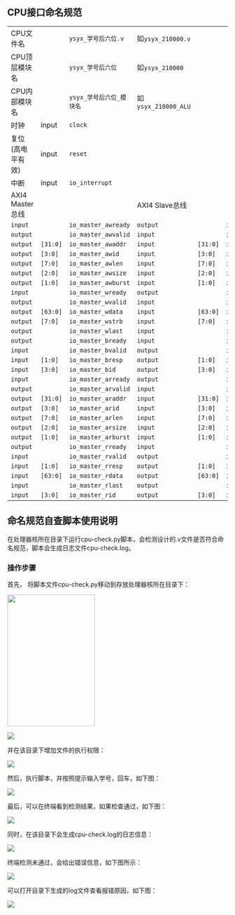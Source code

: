 
## CPU接口命名规范

| | | | | | |
| --- | --- | --- | --- | --- | --- |
| CPU文件名 | | `ysyx_学号后六位.v`          | 如`ysyx_210000.v`   |
| CPU顶层模块名 | | `ysyx_学号后六位`        | 如`ysyx_210000`     |
| CPU内部模块名 | | `ysyx_学号后六位_模块名` | 如`ysyx_210000_ALU` |
| 时钟 | input | `clock` |
| 复位(高电平有效) | input | `reset` |
| 中断 | input | `io_interrupt` |
| AXI4 Master总线 |   |                     | AXI4 Slave总线 |    |                    |
| `input`  |          | `io_master_awready` | `output` |          | `io_slave_awready` |
| `output` |          | `io_master_awvalid` | `input`  |          | `io_slave_awvalid` |
| `output` | `[31:0]` | `io_master_awaddr`  | `input`  | `[31:0]` | `io_slave_awaddr`  |
| `output` | `[3:0]`  | `io_master_awid`    | `input`  | `[3:0]`  | `io_slave_awid`    |
| `output` | `[7:0]`  | `io_master_awlen`   | `input`  | `[7:0]`  | `io_slave_awlen`   |
| `output` | `[2:0]`  | `io_master_awsize`  | `input`  | `[2:0]`  | `io_slave_awsize`  |
| `output` | `[1:0]`  | `io_master_awburst` | `input`  | `[1:0]`  | `io_slave_awburst` |
| `input`  |          | `io_master_wready`  | `output` |          | `io_slave_wready`  |
| `output` |          | `io_master_wvalid`  | `input`  |          | `io_slave_wvalid`  |
| `output` | `[63:0]` | `io_master_wdata`   | `input`  | `[63:0]` | `io_slave_wdata`   |
| `output` | `[7:0]`  | `io_master_wstrb`   | `input`  | `[7:0]`  | `io_slave_wstrb`   |
| `output` |          | `io_master_wlast`   | `input`  |          | `io_slave_wlast`   |
| `output` |          | `io_master_bready`  | `input`  |          | `io_slave_bready`  |
| `input`  |          | `io_master_bvalid`  | `output` |          | `io_slave_bvalid`  |
| `input`  | `[1:0]`  | `io_master_bresp`   | `output` | `[1:0]`  | `io_slave_bresp`   |
| `input`  | `[3:0]`  | `io_master_bid`     | `output` | `[3:0]`  | `io_slave_bid`     |
| `input`  |          | `io_master_arready` | `output` |          | `io_slave_arready` |
| `output` |          | `io_master_arvalid` | `input`  |          | `io_slave_arvalid` |
| `output` | `[31:0]` | `io_master_araddr`  | `input`  | `[31:0]` | `io_slave_araddr`  |
| `output` | `[3:0]`  | `io_master_arid`    | `input`  | `[3:0]`  | `io_slave_arid`    |
| `output` | `[7:0]`  | `io_master_arlen`   | `input`  | `[7:0]`  | `io_slave_arlen`   |
| `output` | `[2:0]`  | `io_master_arsize`  | `input`  | `[2:0]`  | `io_slave_arsize`  |
| `output` | `[1:0]`  | `io_master_arburst` | `input`  | `[1:0]`  | `io_slave_arburst` |
| `output` |          | `io_master_rready`  | `input`  |          | `io_slave_rready`  |
| `input`  |          | `io_master_rvalid`  | `output` |          | `io_slave_rvalid`  |
| `input`  | `[1:0]`  | `io_master_rresp`   | `output` | `[1:0]`  | `io_slave_rresp`   |
| `input`  | `[63:0]` | `io_master_rdata`   | `output` | `[63:0]` | `io_slave_rdata`   |
| `input`  |          | `io_master_rlast`   | `output` |          | `io_slave_rlast`   |
| `input`  | `[3:0]`  | `io_master_rid`     | `output` | `[3:0]`  | `io_slave_rid`     |

## 命名规范自查脚本使用说明
在处理器核所在目录下运行cpu-check.py脚本，会检测设计的.v文件是否符合命名规范，脚本会生成日志文件cpu-check.log。

### 操作步骤

首先， 将脚本文件cpu-check.py移动到存放处理器核所在目录下：

<img src="https://github.com/AllenChenChao/ysyxSoC/blob/master/ysyx/soc/png/cpu-check/soc-cpu-check-01-%E6%96%87%E4%BB%B6%E5%87%86%E5%A4%87.png" width = "200" height = "300" alt="" align=center />


![](https://github.com/AllenChenChao/ysyxSoC/blob/master/ysyx/soc/png/cpu-check/soc-cpu-check-01-%E6%96%87%E4%BB%B6%E5%87%86%E5%A4%87.png?raw=true)

并在该目录下增加文件的执⾏权限：

![](https://github.com/AllenChenChao/ysyxSoC/blob/master/ysyx/soc/png/cpu-check/soc-cpu-check-02-%E8%84%9A%E6%9C%AC%E5%8A%A0%E6%89%A7%E8%A1%8C%E6%9D%83%E9%99%90.png?raw=true)

然后，执行脚本，并按照提⽰输⼊学号，回⻋，如下图：

![](https://github.com/AllenChenChao/ysyxSoC/blob/master/ysyx/soc/png/cpu-check/soc-cpu-check-03-%E8%BF%90%E8%A1%8C%E8%84%9A%E6%9C%AC.png?raw=true)

最后，可以在终端看到检测结果，如果检查通过，如下图：

![](https://github.com/AllenChenChao/ysyxSoC/blob/master/ysyx/soc/png/cpu-check/soc-cpu-check-04-%E8%BE%93%E5%85%A5%E5%AD%A6%E5%8F%B7%E5%9B%9E%E8%BD%A6-%E6%A3%80%E6%9F%A5%E9%80%9A%E8%BF%87%E4%BF%A1%E6%81%AF.png?raw=true)

同时，在该目录下会生成cpu-check.log的日志信息：

![](https://github.com/AllenChenChao/ysyxSoC/blob/master/ysyx/soc/png/cpu-check/soc-cpu-check-06-%E7%94%9F%E6%88%90log%E6%96%87%E4%BB%B6.png?raw=true)

终端检测未通过，会给出错误信息，如下图所示：

![](https://github.com/AllenChenChao/ysyxSoC/blob/master/ysyx/soc/png/cpu-check/soc-cpu-check-05-%E8%BE%93%E5%85%A5%E5%AD%A6%E5%8F%B7%E5%9B%9E%E8%BD%A6-%E6%A3%80%E6%9F%A5%E6%9C%AA%E9%80%9A%E8%BF%87%E6%8A%A5Error.png?raw=true)

可以打开⽬录下⽣成的log⽂件查看报错原因，如下图：

![](https://github.com/AllenChenChao/ysyxSoC/blob/master/ysyx/soc/png/cpu-check/soc-cpu-check-07-%E7%94%9F%E6%88%90log%E6%96%87%E4%BB%B6%E6%9F%A5%E7%9C%8B%E6%8A%A5%E9%94%99%E4%BF%A1%E6%81%AF.png?raw=true)
